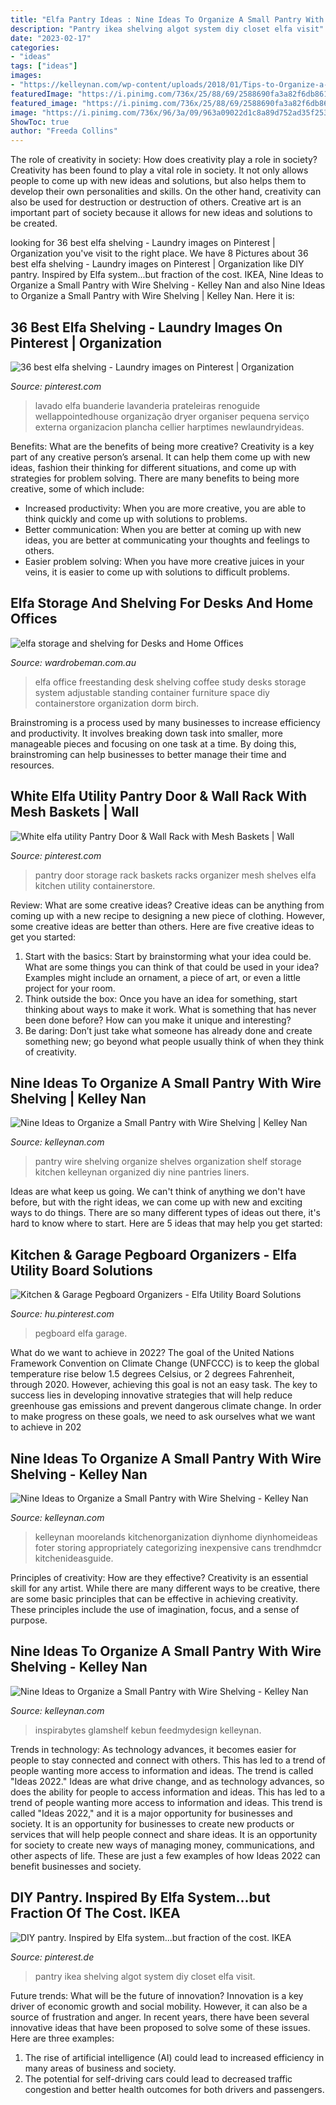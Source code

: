 ```yaml
---
title: "Elfa Pantry Ideas : Nine Ideas To Organize A Small Pantry With Wire Shelving"
description: "Pantry ikea shelving algot system diy closet elfa visit"
date: "2023-02-17"
categories:
- "ideas"
tags: ["ideas"]
images:
- "https://kelleynan.com/wp-content/uploads/2018/01/Tips-to-Organize-a-Small-Pantry.jpg"
featuredImage: "https://i.pinimg.com/736x/25/88/69/2588690fa3a82f6db861ee9e7546d3ea.jpg"
featured_image: "https://i.pinimg.com/736x/25/88/69/2588690fa3a82f6db861ee9e7546d3ea.jpg"
image: "https://i.pinimg.com/736x/96/3a/09/963a09022d1c8a89d752ad35f253b229.jpg"
ShowToc: true
author: "Freeda Collins"
---
```



The role of creativity in society: How does creativity play a role in society?
Creativity has been found to play a vital role in society. It not only allows people to come up with new ideas and solutions, but also helps them to develop their own personalities and skills. On the other hand, creativity can also be used for destruction or destruction of others. Creative art is an important part of society because it allows for new ideas and solutions to be created.

	

		
looking for 36 best elfa shelving - Laundry images on Pinterest | Organization you've visit to the right place. We have 8 Pictures about 36 best elfa shelving - Laundry images on Pinterest | Organization like DIY pantry. Inspired by Elfa system...but fraction of the cost. IKEA, Nine Ideas to Organize a Small Pantry with Wire Shelving - Kelley Nan and also Nine Ideas to Organize a Small Pantry with Wire Shelving | Kelley Nan. Here it is:
		
    
## 36 Best Elfa Shelving - Laundry Images On Pinterest | Organization

<img loading=lazy src="https://i.pinimg.com/736x/48/b7/79/48b779683ce08ef58ee5c3b0bd893287--organized-laundry-rooms-laundry-storage.jpg" onerror="this.onerror=null;this.src='https://tse3.mm.bing.net/th?id=OIP.Prr9V16Y7f8n9Nb2eDYlvQHaNE&amp;pid=15.1';" alt="36 best elfa shelving - Laundry images on Pinterest | Organization">

_Source: pinterest.com_

>lavado elfa buanderie lavanderia prateleiras renoguide wellappointedhouse organização dryer organiser pequena serviço externa organizacion plancha cellier harptimes newlaundryideas. 

	

Benefits: What are the benefits of being more creative?
Creativity is a key part of any creative person’s arsenal. It can help them come up with new ideas, fashion their thinking for different situations, and come up with strategies for problem solving. There are many benefits to being more creative, some of which include: 
- Increased productivity: When you are more creative, you are able to think quickly and come up with solutions to problems.
- Better communication: When you are better at coming up with new ideas, you are better at communicating your thoughts and feelings to others.
- Easier problem solving: When you have more creative juices in your veins, it is easier to come up with solutions to difficult problems.

    
## Elfa Storage And Shelving For Desks And Home Offices

<img loading=lazy src="https://www.wardrobeman.com.au/elfa_Images/Desks - Study Areas/Wardrobe_Man_Study_Area_6_800PXH.jpg" onerror="this.onerror=null;this.src='https://tse2.mm.bing.net/th?id=OIP.CdO1nFPqmxp-c_41TD4gawHaHa&amp;pid=15.1';" alt="elfa storage and shelving for Desks and Home Offices">

_Source: wardrobeman.com.au_

>elfa office freestanding desk shelving coffee study desks storage system adjustable standing container furniture space diy containerstore organization dorm birch. 

	

Brainstroming is a process used by many businesses to increase efficiency and productivity. It involves breaking down task into smaller, more manageable pieces and focusing on one task at a time. By doing this, brainstroming can help businesses to better manage their time and resources.

    
## White Elfa Utility Pantry Door &amp; Wall Rack With Mesh Baskets | Wall

<img loading=lazy src="https://i.pinimg.com/736x/25/88/69/2588690fa3a82f6db861ee9e7546d3ea.jpg" onerror="this.onerror=null;this.src='https://tse2.mm.bing.net/th?id=OIP.JGfS0Z_VPijZvEcOdjCLWgHaHY&amp;pid=15.1';" alt="White elfa utility Pantry Door &amp; Wall Rack with Mesh Baskets | Wall">

_Source: pinterest.com_

>pantry door storage rack baskets racks organizer mesh shelves elfa kitchen utility containerstore. 

	

Review: What are some creative ideas?
Creative ideas can be anything from coming up with a new recipe to designing a new piece of clothing. However, some creative ideas are better than others. Here are five creative ideas to get you started: 
1. Start with the basics: Start by brainstorming what your idea could be. What are some things you can think of that could be used in your idea? Examples might include an ornament, a piece of art, or even a little project for your room. 
2. Think outside the box: Once you have an idea for something, start thinking about ways to make it work. What is something that has never been done before? How can you make it unique and interesting? 
3. Be daring: Don’t just take what someone has already done and create something new; go beyond what people usually think of when they think of creativity.

    
## Nine Ideas To Organize A Small Pantry With Wire Shelving | Kelley Nan

<img loading=lazy src="https://kelleynan.com/wp-content/uploads/2018/01/Pantry-with-lazy-susans-in-the-pantry.jpg" onerror="this.onerror=null;this.src='https://tse2.mm.bing.net/th?id=OIP.26jBlrGWwV3izOIhEKCoEAHaKZ&amp;pid=15.1';" alt="Nine Ideas to Organize a Small Pantry with Wire Shelving | Kelley Nan">

_Source: kelleynan.com_

>pantry wire shelving organize shelves organization shelf storage kitchen kelleynan organized diy nine pantries liners. 

	

Ideas are what keep us going. We can't think of anything we don't have before, but with the right ideas, we can come up with new and exciting ways to do things. There are so many different types of ideas out there, it's hard to know where to start. Here are 5 ideas that may help you get started: 

    
## Kitchen &amp; Garage Pegboard Organizers - Elfa Utility Board Solutions

<img loading=lazy src="https://i.pinimg.com/736x/96/3a/09/963a09022d1c8a89d752ad35f253b229.jpg" onerror="this.onerror=null;this.src='https://tse2.mm.bing.net/th?id=OIP.AdsRgkpzS0Gk_9FXF34CPwHaHY&amp;pid=15.1';" alt="Kitchen &amp; Garage Pegboard Organizers - Elfa Utility Board Solutions">

_Source: hu.pinterest.com_

>pegboard elfa garage. 

	

What do we want to achieve in 2022?
The goal of the United Nations Framework Convention on Climate Change (UNFCCC) is to keep the global temperature rise below 1.5 degrees Celsius, or 2 degrees Fahrenheit, through 2020. However, achieving this goal is not an easy task. The key to success lies in developing innovative strategies that will help reduce greenhouse gas emissions and prevent dangerous climate change. In order to make progress on these goals, we need to ask ourselves what we want to achieve in 202
    
## Nine Ideas To Organize A Small Pantry With Wire Shelving - Kelley Nan

<img loading=lazy src="https://kelleynan.com/wp-content/uploads/2018/01/Tips-for-Organizing-a-Pantry-with-Wire-Shelving.jpg" onerror="this.onerror=null;this.src='https://tse4.mm.bing.net/th?id=OIP.i5TIMeSAARhNT14sOX_4fQHaLI&amp;pid=15.1';" alt="Nine Ideas to Organize a Small Pantry with Wire Shelving - Kelley Nan">

_Source: kelleynan.com_

>kelleynan moorelands kitchenorganization diynhome diynhomeideas foter storing appropriately categorizing inexpensive cans trendhmdcr kitchenideasguide. 

	

Principles of creativity: How are they effective?
Creativity is an essential skill for any artist. While there are many different ways to be creative, there are some basic principles that can be effective in achieving creativity. These principles include the use of imagination, focus, and a sense of purpose.

    
## Nine Ideas To Organize A Small Pantry With Wire Shelving - Kelley Nan

<img loading=lazy src="https://kelleynan.com/wp-content/uploads/2018/01/Tips-to-Organize-a-Small-Pantry.jpg" onerror="this.onerror=null;this.src='https://tse1.mm.bing.net/th?id=OIP.q5homsN-OtVuoClLLr32lgHaMP&amp;pid=15.1';" alt="Nine Ideas to Organize a Small Pantry with Wire Shelving - Kelley Nan">

_Source: kelleynan.com_

>inspirabytes glamshelf kebun feedmydesign kelleynan. 

	

Trends in technology:
As technology advances, it becomes easier for people to stay connected and connect with others. This has led to a trend of people wanting more access to information and ideas. 
The trend is called "Ideas 2022." Ideas are what drive change, and as technology advances, so does the ability for people to access information and ideas. This has led to a trend of people wanting more access to information and ideas. 
This trend is called "Ideas 2022," and it is a major opportunity for businesses and society. It is an opportunity for businesses to create new products or services that will help people connect and share ideas. It is an opportunity for society to create new ways of managing money, communications, and other aspects of life. 
These are just a few examples of how Ideas 2022 can benefit businesses and society.

    
## DIY Pantry. Inspired By Elfa System...but Fraction Of The Cost. IKEA

<img loading=lazy src="https://i.pinimg.com/originals/54/ef/19/54ef19cf7b2cd8fef54a7794ff2190de.jpg" onerror="this.onerror=null;this.src='https://tse3.mm.bing.net/th?id=OIP.RenVRTq4SPXuVq3izBynHgHaIb&amp;pid=15.1';" alt="DIY pantry. Inspired by Elfa system...but fraction of the cost. IKEA">

_Source: pinterest.de_

>pantry ikea shelving algot system diy closet elfa visit. 

	

Future trends: What will be the future of innovation?
Innovation is a key driver of economic growth and social mobility. However, it can also be a source of frustration and anger. In recent years, there have been several innovative ideas that have been proposed to solve some of these issues. Here are three examples:
1. The rise of artificial intelligence (AI) could lead to increased efficiency in many areas of business and society.
2. The potential for self-driving cars could lead to decreased traffic congestion and better health outcomes for both drivers and passengers.


